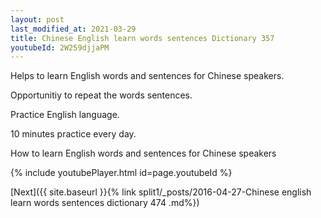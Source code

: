 ```yaml
---
layout: post
last_modified_at: 2021-03-29
title: Chinese English learn words sentences Dictionary 357 
youtubeId: 2W259djjaPM
---
```

 
 
Helps to learn English words and sentences for Chinese speakers.

Opportunitiy to repeat the words sentences. 

Practice English language. 
 
10 minutes practice every day. 
 
How to learn English words and sentences for Chinese speakers 
 
{% include youtubePlayer.html id=page.youtubeId %}
 
 
[Next]({{ site.baseurl }}{% link  split1/_posts/2016-04-27-Chinese english learn words sentences dictionary 474 .md%})
 

